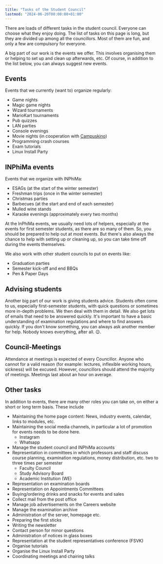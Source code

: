 ```yaml
---
title: "Tasks of the Student Council"
lastmod: "2024-06-20T00:00:00+01:00"
---
```


There are loads of different tasks in the student council. Everyone can choose what they enjoy doing. The list of tasks on this page is long, but they are divided up among all the councillors. Most of them are fun, and only a few are compulsory for everyone.

A big part of our work is the events we offer. This involves organising them or helping to set up and clean up afterwards, etc. Of course, in addition to the list below, you can always suggest new events.
## Events

Events that we currently (want to) organize regularly:

- Game nights
- Magic game nights
- Wizard tournaments
- MarioKart tournaments
- Pub quizzes
- LAN parties
- Console evenings
- Movie nights (in cooperation with [Campuskino](https://www.unifilm.de/studentenkinos/Duesseldorf))
- Programming crash courses
- Exam tutorials
- Linux Install Party

## INPhiMa events

Events that we organize with INPhiMa:

- ESAGs (at the start of the winter semester)
- Freshman trips (once in the winter semester)
- Christmas parties
- Barbecues (at the start and end of each semester)
- Mulled wine stands
- Karaoke evenings (approximately every two months)

At the InPhiMa events, we usually need lots of helpers, especially at the events for first semester students, as there are so many of them. So, you should be prepared to help out at most events. But there's also always the chance to help with setting up or cleaning up, so you can take time off during the events themselves.

We also work with other student councils to put on events like:
- Graduation parties
- Semester kick-off and end BBQs
- Pen & Paper Days

## Advising students

Another big part of our work is giving students advice. Students often come to us, especially first-semester students, with quick questions or sometimes more in-depth problems. We then deal with them in detail.
 We also get lots of emails that need to be answered quickly. It's important to have a basic understanding of examination regulations and where to find answers quickly. If you don't know something, you can always ask another member for help. Nobody knows everything, after all. :wink:.

## Council-Meetings

Attendance at meetings is expected of every Councillor. Anyone who cannot 
for a valid reason (for example: lectures, inflexible working hours, sickness) will be excused.
However, councillors should attend the majority of meetings. Meetings last about an hour on average.

## Other tasks

In addition to events, there are many other roles you can take on, 
on either a short or long term basis. These include

- Maintaining the home page content: News, industry events, calendar, links to modules, etc.
- Maintaining the social media channels, in particular a lot of promotion for events needs to be done here.
    - Instagram
    - Whatsapp
- Manage the student council and INPhiMa accounts
- Representation in committees in which professors and staff discuss course planning, 
examination regulations, money distribution, etc. two to three times per semester
    - Faculty Council
    - Study Advisory Board
    - Academic Institution (WE)
- Representation on examination boards
- Representation on Appointments Committees
- Buying/ordering drinks and snacks for events and sales
- Collect mail from the post office
- Manage job advertisements on the Careers website
- Manage the examination archive
- Administration of the server, homepage etc.
- Preparing the first sticks
- Writing the newsletter
- Contact person for minor questions
- Administration of notices in glass boxes
- Representation at the student representatives conference (FSVK)
- Organise tutorials
- Organise the Linux Install Party
- Coordinating meetings and chairing talks
